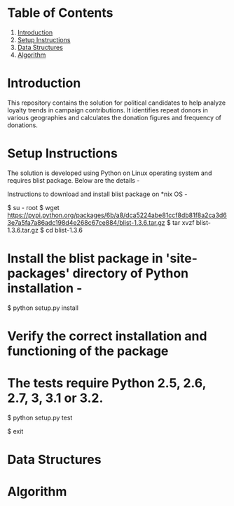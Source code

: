 # Table of Contents
1. [Introduction](README.md#introduction)
1. [Setup Instructions](README.md#setup-instructions)
1. [Data Structures](README.md#data-structures)
1. [Algorithm](README.md#Algorithm)

# Introduction
This repository contains the solution for political candidates to help analyze loyalty trends in campaign contributions. It identifies repeat donors in various geographies and calculates the donation figures and frequency of donations. 

# Setup Instructions
The solution is developed using Python on Linux operating system and requires blist package. Below are the details - 

Instructions to download and install blist package on *nix OS -

$ su - root
$ wget https://pypi.python.org/packages/6b/a8/dca5224abe81ccf8db81f8a2ca3d63e7a5fa7a86adc198d4e268c67ce884/blist-1.3.6.tar.gz
$ tar xvzf blist-1.3.6.tar.gz
$ cd blist-1.3.6

# Install the blist package in 'site-packages' directory of Python installation -
$ python setup.py install

# Verify the correct installation and functioning of the package
# The tests require Python 2.5, 2.6, 2.7, 3, 3.1 or 3.2. 
$ python setup.py test

$ exit


# Data Structures


# Algorithm

